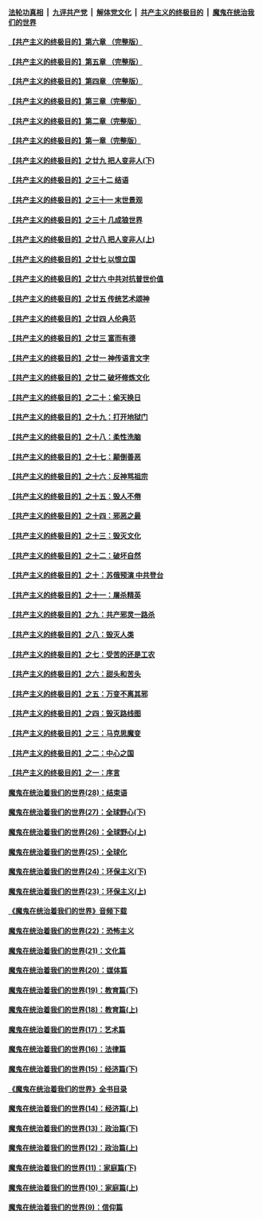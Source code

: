 

####  [法轮功真相](../../../../basic/blob/master/README.md?t=05052101) &nbsp;|&nbsp; [九评共产党](../../../../9ping.md/blob/master/README.md?t=05052101) &nbsp;|&nbsp; [解体党文化](../../../../jtdwh.md/blob/master/README.md?t=05052101)  &nbsp;|&nbsp; [共产主义的终极目的](../../../../gczydzjmd.md/blob/master/README.md?t=05052101) &nbsp;|&nbsp; [魔鬼在统治我们的世界](../../../../mgztzwmdsj.md/blob/master/README.md?t=05052101) 

#### [【共产主义的终极目的】第六章 （完整版）](../pages/nsc422/n11428913.md?t=05052101) 

#### [【共产主义的终极目的】第五章 （完整版）](../pages/nsc422/n11428912.md?t=05052101) 

#### [【共产主义的终极目的】第四章 （完整版）](../pages/nsc422/n11428907.md?t=05052101) 

#### [【共产主义的终极目的】第三章（完整版）](../pages/nsc422/n11428848.md?t=05052101) 

#### [【共产主义的终极目的】第二章（完整版）](../pages/nsc422/n11428831.md?t=05052101) 

#### [【共产主义的终极目的】第一章（完整版）](../pages/nsc422/n11417651.md?t=05052101) 

#### [【共产主义的终极目的】之廿九 把人变非人(下)](../pages/nsc422/n11344140.md?t=05052101) 

#### [【共产主义的终极目的】之三十二 结语](../pages/nsc422/n11360535.md?t=05052101) 

#### [【共产主义的终极目的】之三十一 末世景观](../pages/nsc422/n11351129.md?t=05052101) 

#### [【共产主义的终极目的】之三十 几成狼世界](../pages/nsc422/n11348280.md?t=05052101) 

#### [【共产主义的终极目的】之廿八 把人变非人(上)](../pages/nsc422/n11340492.md?t=05052101) 

#### [【共产主义的终极目的】之廿七 以恨立国](../pages/nsc422/n11336944.md?t=05052101) 

#### [【共产主义的终极目的】之廿六 中共对抗普世价值](../pages/nsc422/n11324785.md?t=05052101) 

#### [【共产主义的终极目的】之廿五 传统艺术颂神](../pages/nsc422/n11296396.md?t=05052101) 

#### [【共产主义的终极目的】之廿四 人伦典范](../pages/nsc422/n11296397.md?t=05052101) 

#### [【共产主义的终极目的】之廿三 富而有德](../pages/nsc422/n11283598.md?t=05052101) 

#### [【共产主义的终极目的】之廿一 神传语言文字](../pages/nsc422/n11263265.md?t=05052101) 

#### [【共产主义的终极目的】之廿二 破坏修炼文化](../pages/nsc422/n11245728.md?t=05052101) 

#### [【共产主义的终极目的】之二十：偷天换日](../pages/nsc422/n11238846.md?t=05052101) 

#### [【共产主义的终极目的】之十九：打开地狱门](../pages/nsc422/n11206376.md?t=05052101) 

#### [【共产主义的终极目的】之十八：柔性洗脑](../pages/nsc422/n11199994.md?t=05052101) 

#### [【共产主义的终极目的】之十七：颠倒善恶](../pages/nsc422/n11179782.md?t=05052101) 

#### [【共产主义的终极目的】之十六：反神骂祖宗](../pages/nsc422/n11166798.md?t=05052101) 

#### [【共产主义的终极目的】之十五：毁人不倦](../pages/nsc422/n11166792.md?t=05052101) 

#### [【共产主义的终极目的】之十四：邪恶之最](../pages/nsc422/n11150249.md?t=05052101) 

#### [【共产主义的终极目的】之十三：毁灭文化](../pages/nsc422/n11135227.md?t=05052101) 

#### [【共产主义的终极目的】之十二：破坏自然](../pages/nsc422/n11135214.md?t=05052101) 

#### [【共产主义的终极目的】之十：苏俄预演 中共登台](../pages/nsc422/n11118424.md?t=05052101) 

#### [【共产主义的终极目的】之十一：屠杀精英](../pages/nsc422/n11118442.md?t=05052101) 

#### [【共产主义的终极目的】之九：共产邪灵一路杀](../pages/nsc422/n11114139.md?t=05052101) 

#### [【共产主义的终极目的】之八：毁灭人类](../pages/nsc422/n11108503.md?t=05052101) 

#### [【共产主义的终极目的】之七：受苦的还是工农](../pages/nsc422/n11101809.md?t=05052101) 

#### [【共产主义的终极目的】之六：甜头和苦头](../pages/nsc422/n11096971.md?t=05052101) 

#### [【共产主义的终极目的】之五：万变不离其邪](../pages/nsc422/n11091285.md?t=05052101) 

#### [【共产主义的终极目的】之四：毁灭路线图](../pages/nsc422/n11086284.md?t=05052101) 

#### [【共产主义的终极目的】之三：马克思魔变](../pages/nsc422/n11061941.md?t=05052101) 

#### [【共产主义的终极目的】之二：中心之国](../pages/nsc422/n11047728.md?t=05052101) 

#### [【共产主义的终极目的】之一：序言](../pages/nsc422/n11086077.md?t=05052101) 

#### [魔鬼在统治着我们的世界(28)：结束语](../pages/nsc422/n10936246.md?t=05052101) 

#### [魔鬼在统治着我们的世界(27)：全球野心(下)](../pages/nsc422/n10928319.md?t=05052101) 

#### [魔鬼在统治着我们的世界(26)：全球野心(上)](../pages/nsc422/n10900318.md?t=05052101) 

#### [魔鬼在统治着我们的世界(25)：全球化](../pages/nsc422/n10788205.md?t=05052101) 

#### [魔鬼在统治着我们的世界(24)：环保主义(下)](../pages/nsc422/n10695307.md?t=05052101) 

#### [魔鬼在统治着我们的世界(23)：环保主义(上)](../pages/nsc422/n10688613.md?t=05052101) 

#### [《魔鬼在统治着我们的世界》音频下载](../pages/nsc422/n10635553.md?t=05052101) 

#### [魔鬼在统治着我们的世界(22)：恐怖主义](../pages/nsc422/n10614727.md?t=05052101) 

#### [魔鬼在统治着我们的世界(21)：文化篇](../pages/nsc422/n10597706.md?t=05052101) 

#### [魔鬼在统治着我们的世界(20)：媒体篇](../pages/nsc422/n10586579.md?t=05052101) 

#### [魔鬼在统治着我们的世界(19)：教育篇(下)](../pages/nsc422/n10564808.md?t=05052101) 

#### [魔鬼在统治着我们的世界(18)：教育篇(上)](../pages/nsc422/n10526970.md?t=05052101) 

#### [魔鬼在统治着我们的世界(17)：艺术篇](../pages/nsc422/n10499093.md?t=05052101) 

#### [魔鬼在统治着我们的世界(16)：法律篇](../pages/nsc422/n10485969.md?t=05052101) 

#### [魔鬼在统治着我们的世界(15)：经济篇(下)](../pages/nsc422/n10469975.md?t=05052101) 

#### [《魔鬼在统治着我们的世界》全书目录](../pages/nsc422/n10464261.md?t=05052101) 

#### [魔鬼在统治着我们的世界(14)：经济篇(上)](../pages/nsc422/n10457370.md?t=05052101) 

#### [魔鬼在统治着我们的世界(13)：政治篇(下)](../pages/nsc422/n10448270.md?t=05052101) 

#### [魔鬼在统治着我们的世界(12)：政治篇(上)](../pages/nsc422/n10444576.md?t=05052101) 

#### [魔鬼在统治着我们的世界(11)：家庭篇(下)](../pages/nsc422/n10440961.md?t=05052101) 

#### [魔鬼在统治着我们的世界(10)：家庭篇(上)](../pages/nsc422/n10435448.md?t=05052101) 

#### [魔鬼在统治着我们的世界(9)：信仰篇](../pages/nsc422/n10432159.md?t=05052101) 

